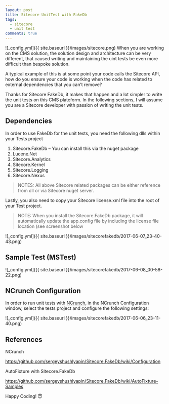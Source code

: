 ```yaml
---
layout: post
title: Sitecore UnitTest with FakeDb
tags:
  - sitecore
  - unit test
comments: true
---
```


![_config.yml]({{ site.baseurl }}/images/sitecore.png)
When you are working on the CMS solution, the solution design and architecture can be very different, that caused writing and maintaining the uint tests be even more difficult than bespoke solution.
<!--more-->
A typical example of this is at some point your code calls the Sitecore API, how do you ensure your code is working when the code has related to external dependencies that you can’t remove?

Thanks for Sitecore FakeDb, it makes that happen and a lot simpler to write the unit tests on this CMS plateform. In the following sections, I will assume you are a Sitecore developer with passion of writing the unit tests.


## Dependencies

In order to use FakeDb for the unit tests, you need the following dlls within your Tests project

1. Sitecore.FakeDb – You can install this via the nuget package
2. Lucene.Net
3. Sitecore.Analytics
4. Sitecore.Kernel
5. Sitecore.Logging
6. Sitecore.Nexus


> NOTES: All above Sitecore related packages can be either reference from dll or via Sitecore nuget server.


Lastly, you also need to copy your Sitecore license.xml file into the root of your Test project.

> NOTE: When you install the Sitecore.FakeDb package, it will automatically update the app.config file by including the license file location (see screenshot below

![_config.yml]({{ site.baseurl }}/images/sitecorefakedb/2017-06-07_23-40-43.png)

## Sample Test (MSTest) 

![_config.yml]({{ site.baseurl }}/images/sitecorefakedb/2017-06-08_00-58-22.png)

## NCrunch Configuration

In order to run unit tests with [NCrunch](https://www.ncrunch.net), in the NCrunch Configuration window, select the tests project and configure the following settings:


![_config.yml]({{ site.baseurl }}/images/sitecorefakedb/2017-06-06_23-11-40.png)

## References


NCrunch

https://github.com/sergeyshushlyapin/Sitecore.FakeDb/wiki/Configuration

AutoFixture with Sitecore.FakeDb

https://github.com/sergeyshushlyapin/Sitecore.FakeDb/wiki/AutoFixture-Samples



Happy Coding! 😇